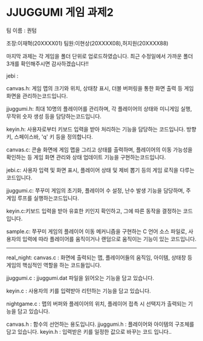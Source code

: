 # JJUGGUMI 게임 과제2
팀 이름 : 퀀텀


조장:이재혁(20XXXX01)
팀원:이현상(20XXXX08),허지원(20XXXX88)

마지막 과제는 각 게임을 폴더 단위로 업로드하였습니다. 최근 수정일에서 가까운 폴더 3개를 확인해주시면 감사하겠습니다!!

jebi : 

canvas.h: 게임 맵의 크기와 위치, 상태창 표시, 더블 버퍼링을 통한 화면 출력 등 게임 화면을 관리하는코드입니다.

jjuggumi.h: 최대 10명의 플레이어를 관리하며, 각 플레이어의 상태와 미니게임 실행, 무작위 숫자 생성 등을 담당하는코드입니다.

keyin.h: 사용자로부터 키보드 입력을 받아 처리하는 기능을 담당하는 코드입니다. 방향키, 스페이스바, 'q' 키 등을 정의합니다.

canvas.c: 콘솔 화면에 게임 맵을 그리고 상태를 출력하며, 플레이어의 이동 가능성을 확인하는 등 게임 화면 관리와 상태 업데이트 기능을 구현하는코드입니다.

jebi.c:  사용자 입력 및 화면 표시, 플레이어 상태 및 제비 뽑기 등의 게임 로직을 다루는 코드입니다.

jjuggumi.c: 쭈꾸미 게임의 초기화, 플레이어 수 설정, 난수 발생 기능을 담당하며, 주 게임 루프를 실행하는코드입니다.

keyin.c:키보드 입력을 받아 유효한 키인지 확인하고, 그에 따른 동작을 결정하는 코드입니다.

sample.c: 쭈꾸미 게임의 플레이어 이동 메커니즘을 구현하는 C 언어 소스 파일로, 사용자의 입력에 따라 플레이어를 움직이거나 랜덤으로 움직이는 기능이 있는 코드입니다.


-----------------------------------------------------------------------------------------------------------------------------------------------------------

real_night:
canvas.c : 화면에 출력되는 맵, 플레이어들의 움직임, 아이템, 상태창 등 게임의 핵심적인 역할을 하는 코드들입니다. 

jjuggumi.c : jjuggumi.dat 파일을 읽어오는 기능을 담고 있습니다.

keyin.c : 사용자의 키를 입력받아 리턴하는 기능을 담고 있습니다.

nightgame.c : 맵의 버퍼와 플레이어의 위치, 플레이어 접촉 시 선택지가 출력되는 기능을 담고 있습니다.

canvas.h : 함수의 선언하는 용도입니다.
jjuggumi.h : 플레이어와 아이템의 구조체를 담고 있습니다.
keyin.h : 입력받은 키를 일정한 값으로 바꾸는 코드 입니다..
